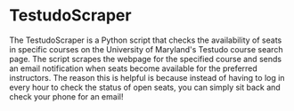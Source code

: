 # TestudoScraper
 
The TestudoScraper is a Python script that checks the availability of seats in specific courses on the University of Maryland's Testudo course search page. The script scrapes the webpage for the specified course and sends an email notification when seats become available for the preferred instructors. The reason this is helpful is because instead of having to log in every hour to check the status of open seats, you can simply sit back and check your phone for an email!

